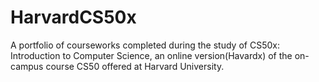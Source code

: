 # HarvardCS50x

A portfolio of courseworks completed during the study of CS50x: Introduction to Computer Science, an online version(Havardx) of the on-campus course CS50 offered at Harvard University.
